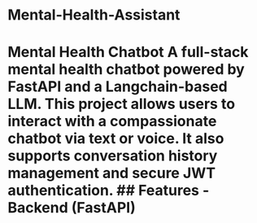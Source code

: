 # Mental-Health-Assistant
# Mental Health Chatbot  A full-stack mental health chatbot powered by FastAPI and a Langchain-based LLM. This project allows users to interact with a compassionate chatbot via text or voice. It also supports conversation history management and secure JWT authentication.  ## Features  - **Backend (FastAPI)**    
